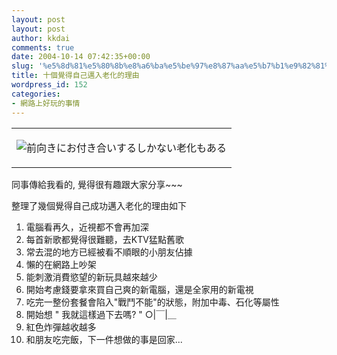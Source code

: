 ```yaml
---
layout: post
layout: post
author: kkdai
comments: true
date: 2004-10-14 07:42:35+00:00
slug: '%e5%8d%81%e5%80%8b%e8%a6%ba%e5%be%97%e8%87%aa%e5%b7%b1%e9%82%81%e5%85%a5%e8%80%81%e5%8c%96%e7%9a%84%e7%90%86%e7%94%b1'
title: 十個覺得自己邁入老化的理由
wordpress_id: 152
categories:
- 網路上好玩的事情
---
```


<table width="80%" border="0" cellspacing="2" ><tbody ><tr >
<td >

![前向きにお付き合いするしかない老化もある](http://image.infoseek.co.jp/health/images/LVL3/3000475/mukiau.gif)

</td></tr></tbody></table>

同事傳給我看的, 覺得很有趣跟大家分享~~~

整理了幾個覺得自己成功邁入老化的理由如下   
1. 電腦看再久，近視都不會再加深  
2. 每首新歌都覺得很難聽，去KTV猛點舊歌  
3. 常去混的地方已經被看不順眼的小朋友佔據  
4. 懶的在網路上吵架  
5. 能刺激消費慾望的新玩具越來越少  
6. 開始考慮錢要拿來買自己爽的新電腦，還是全家用的新電視  
7. 吃完一整份套餐會陷入"戰鬥不能"的狀態，附加中毒、石化等屬性  
8. 開始想 " 我就這樣過下去嗎? " ○|￣|＿  
9. 紅色炸彈越收越多  
10. 和朋友吃完飯，下一件想做的事是回家...  

